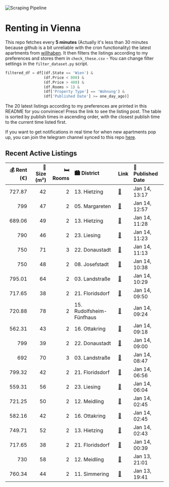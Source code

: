 ![Scraping Pipeline](https://github.com/AthomsG/renting-in-vienna/actions/workflows/run_pipeline.yml/badge.svg)


# Renting in Vienna

This repo fetches every **5 minutes** (Actually it's less than 30 minutes because github is a bit unreliable with the cron functionality) the latest apartments from [willhaben](https://www.willhaben.at/).
It then filters the listings according to my preferences and stores them in `check_these.csv` - You can change filter settings in the `filter_dataset.py` script.

```python
filtered_df = df[(df.State == 'Wien') & 
                 (df.Price < 800) &
                 (df.Price > 400) &
                 (df.Rooms > 1) &
                 (df['Property Type'] == 'Wohnung') &
                 (df['Published Date'] >= one_day_ago)]
```

The 20 latest listings according to my preferences are printed in this README for you conviniece! Press the link to see the listing post.
The table is sorted by publish times in ascending order, with the closest publish time to the current time listed first.

If you want to get notifications in real time for when new apartments pop up, you can join the telegram channel synced to this repo [here](https://t.me/+1HPAYOf5BSsyNTlk).

## Recent Active Listings

|   💰 Rent (€) |   📏 Size (m²) |   🛏️ Rooms | 🏙️ District              | Link                                                                                                                                                                                                                                                     | 📅 Published Date   |
|-------------:|--------------:|-----------:|:-------------------------|:---------------------------------------------------------------------------------------------------------------------------------------------------------------------------------------------------------------------------------------------------------|:-------------------|
|       727.87 |            42 |          2 | 13. Hietzing             | [🔗](https://www.willhaben.at/iad/immobilien/d/mietwohnungen/wien/wien-1130-hietzing/mietwohnung-in-hietzing-1271530763/)                                                                                                                                 | Jan 14, 13:17      |
|       799    |            47 |          2 | 05. Margareten           | [🔗](https://www.willhaben.at/iad/immobilien/d/mietwohnungen/wien/wien-1050-margareten/sonnige-neubauwohnung-f%C3%BCr-singles-oder-paare%21-1839642744/)                                                                                                  | Jan 14, 12:57      |
|       689.06 |            49 |          2 | 13. Hietzing             | [🔗](https://www.willhaben.at/iad/immobilien/d/mietwohnungen/wien/wien-1130-hietzing/h%C3%BCgelgasse:-2-zimmer-dachgescho%C3%9Fwohnung-in-gr%C3%BCnlage-1677621748/)                                                                                      | Jan 14, 11:28      |
|       790    |            46 |          2 | 23. Liesing              | [🔗](https://www.willhaben.at/iad/immobilien/d/mietwohnungen/wien/wien-1230-liesing/wundersch%C3%B6ne-gepflegte-2-zimmer-mit-grossem-balkon%21-789859620/)                                                                                                | Jan 14, 11:23      |
|       750    |            71 |          3 | 22. Donaustadt           | [🔗](https://www.willhaben.at/iad/immobilien/d/mietwohnungen/wien/wien-1220-donaustadt/gemeindewohnung-direktvergabe-967536679/)                                                                                                                          | Jan 14, 11:13      |
|       750    |            48 |          2 | 08. Josefstadt           | [🔗](https://www.willhaben.at/iad/immobilien/d/mietwohnungen/wien/wien-1080-josefstadt/ideal-f%C3%BCr-singles-studenten-und-p%C3%A4rchen:-zwei-zimmer-wohnung-mitten-im-achten%21-open-house-24.01.2025-von-13:00-16:00-ohne-voranmeldung%21-1188368425/) | Jan 14, 10:38      |
|       795.01 |            64 |          2 | 03. Landstraße           | [🔗](https://www.willhaben.at/iad/immobilien/d/mietwohnungen/wien/wien-1030-landstra%C3%9Fe/provisionsfrei:-gartenseitiger-64m%C2%B2-altbau-%2B-terrasse-und-einbauk%C3%BCche---1030-wien-2044195998/)                                                    | Jan 14, 10:29      |
|       717.65 |            38 |          2 | 21. Floridsdorf          | [🔗](https://www.willhaben.at/iad/immobilien/d/mietwohnungen/wien/wien-1210-floridsdorf/neu%21-erstbezug%21-ideale-2-zimmer-neubauwohnung-mit-balkon%21-tiefgaragenstellpl%C3%A4tze-im-haus%21-1579238205/)                                               | Jan 14, 09:50      |
|       720.88 |            78 |          2 | 15. Rudolfsheim-Fünfhaus | [🔗](https://www.willhaben.at/iad/immobilien/d/mietwohnungen/wien/wien-1150-rudolfsheim-f%C3%BCnfhaus/waaassss%21-721-eur-bruttomiete.-....die-ich-%C3%BCberleg-ich-mir-.....-1395745534/)                                                                | Jan 14, 09:24      |
|       562.31 |            43 |          2 | 16. Ottakring            | [🔗](https://www.willhaben.at/iad/immobilien/d/mietwohnungen/wien/wien-1160-ottakring/atelier-:-%29---%3E.-ist-keine-mietwohnung-preiswert-&-aussergew%C3%B6hnlich---56231-eur-bruttomiete-993515347/)                                                    | Jan 14, 09:18      |
|       799    |            39 |          2 | 22. Donaustadt           | [🔗](https://www.willhaben.at/iad/immobilien/d/mietwohnungen/wien/wien-1220-donaustadt/1-monat-mietfrei:-erstbezug-im-gr%C3%BCnen-nahe-der-u2---zwischen-badeteich-hirschstetten-und-seestadt-981921692/)                                                 | Jan 14, 09:00      |
|       692    |            70 |          3 | 03. Landstraße           | [🔗](https://www.willhaben.at/iad/immobilien/d/mietwohnungen/wien/wien-1030-landstra%C3%9Fe/gemeinde-wohnung-1030-wien-880898176/)                                                                                                                        | Jan 14, 08:47      |
|       799.32 |            42 |          2 | 21. Floridsdorf          | [🔗](https://www.willhaben.at/iad/immobilien/d/mietwohnungen/wien/wien-1210-floridsdorf/moderne-2-zimmer-wohnung-in-floridsdorf:-nachhaltigkeit-trifft-wohnkomfort%21---jetzt-zuschlagen-1070055439/)                                                     | Jan 14, 06:56      |
|       559.31 |            56 |          2 | 23. Liesing              | [🔗](https://www.willhaben.at/iad/immobilien/d/mietwohnungen/wien/wien-1230-liesing/gemeindewohnung--2-zimmer--vms-31.12.2024-996780603/)                                                                                                                 | Jan 14, 06:04      |
|       721.25 |            50 |          2 | 12. Meidling             | [🔗](https://www.willhaben.at/iad/immobilien/d/mietwohnungen/wien/wien-1120-meidling/erstbezug-nach-sanierung:-2-zimmer-wohnung-im-gr%C3%BCnen-1763482013/)                                                                                               | Jan 14, 02:45      |
|       582.16 |            42 |          2 | 16. Ottakring            | [🔗](https://www.willhaben.at/iad/immobilien/d/mietwohnungen/wien/wien-1160-ottakring/top-sanierte-2-zimmer-wohnung-im-dg%21-978184730/)                                                                                                                  | Jan 14, 02:45      |
|       749.71 |            52 |          2 | 13. Hietzing             | [🔗](https://www.willhaben.at/iad/immobilien/d/mietwohnungen/wien/wien-1130-hietzing/erstbezug-nach-sanierung:-unbefristete-2-zimmer-wohnung-im-gr%C3%BCnen-816574775/)                                                                                   | Jan 14, 02:43      |
|       717.65 |            38 |          2 | 21. Floridsdorf          | [🔗](https://www.willhaben.at/iad/immobilien/d/mietwohnungen/wien/wien-1210-floridsdorf/2-zimmerwohnung-mit-balkon---zu-mieten%21-1772524427/)                                                                                                            | Jan 14, 00:39      |
|       730    |            58 |          2 | 12. Meidling             | [🔗](https://www.willhaben.at/iad/immobilien/d/mietwohnungen/wien/wien-1120-meidling/helle-ruhige-2-zimmer-wohnung-58m2-zu-vermieten-1629648070/)                                                                                                         | Jan 13, 21:01      |
|       760.34 |            44 |          2 | 11. Simmering            | [🔗](https://www.willhaben.at/iad/immobilien/d/mietwohnungen/wien/wien-1110-simmering/unbefristet-werkst%C3%A4ttenweg-9%21-kleine-2-zimmer-balkon-wohnung-w3-2060300123/)                                                                                 | Jan 13, 19:41      |
